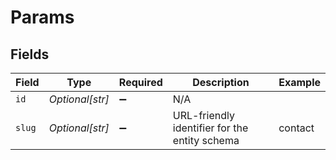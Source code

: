 # Params


## Fields

| Field                                         | Type                                          | Required                                      | Description                                   | Example                                       |
| --------------------------------------------- | --------------------------------------------- | --------------------------------------------- | --------------------------------------------- | --------------------------------------------- |
| `id`                                          | *Optional[str]*                               | :heavy_minus_sign:                            | N/A                                           |                                               |
| `slug`                                        | *Optional[str]*                               | :heavy_minus_sign:                            | URL-friendly identifier for the entity schema | contact                                       |